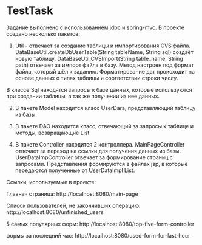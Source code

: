 # TestTask
Задание выполнено с использованием jdbc и spring-mvc.
В проекте создано несколько пакетов:
  1) Util - отвечает за создание таблицы и импортирования CVS файла. 
  DataBaseUtil.createDbUserTable(String tableName, String sql) создаёт новую таблицу.
  DataBaseUtil.CVSImport(String table_name, String path) отвечает за импорт файла в базу. Метод настроен под формат файла, который шёл к заданию. 
  Форматирование дат происходит на основе данных о типах таблицы и соответствии строки числу.
  
  В классе Sql находятся запросы к базе данных, которые используются при создании таблицы, а так же получении из неё данных.
  
  2) В пакете Model находится класс UserDara, представляющий таблицу из базы.
  
  3) В пакете DAO находится класс, отвечающий за запросы к таблице и методы, возвращающие List<UserData>
  
  4) В пакете Controller находится 2 контроллера. MainPageController отвечает за переход на ссылки для получения данных из базы.
  UserDataImpController отвечает за формирование страниц с запросами. Представления формируются в файлах jsp, в которые передаются
  полученные от UserDataImpl List<UserData>.
  
  Ссылки, используемые в проекте:
  
  Главная страница:
  http://localhost:8080/main-page
  
  Список пользователей, не закончивших операцию:
  http://localhost:8080/unfinished_users
  
  5 самых популярных форм:
  http://localhost:8080/top-five-form-controller
  
  формы за последний час:
  http://localhost:8080/used-form-for-last-hour
  
